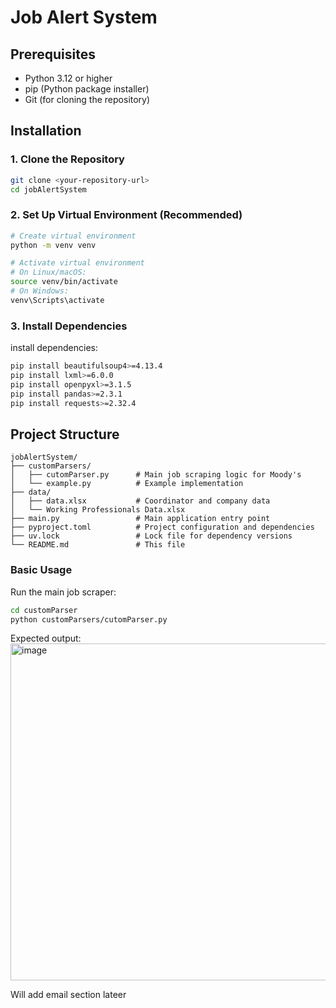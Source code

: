 # Job Alert System


## Prerequisites

- Python 3.12 or higher
- pip (Python package installer)
- Git (for cloning the repository)

## Installation

### 1. Clone the Repository

```bash
git clone <your-repository-url>
cd jobAlertSystem
```

### 2. Set Up Virtual Environment (Recommended)

```bash
# Create virtual environment
python -m venv venv

# Activate virtual environment
# On Linux/macOS:
source venv/bin/activate
# On Windows:
venv\Scripts\activate
```

### 3. Install Dependencies


install dependencies:

```bash
pip install beautifulsoup4>=4.13.4
pip install lxml>=6.0.0
pip install openpyxl>=3.1.5
pip install pandas>=2.3.1
pip install requests>=2.32.4
```

## Project Structure

```
jobAlertSystem/
├── customParsers/
│   ├── cutomParser.py      # Main job scraping logic for Moody's
│   └── example.py          # Example implementation
├── data/
│   ├── data.xlsx           # Coordinator and company data
│   └── Working Professionals Data.xlsx
├── main.py                 # Main application entry point
├── pyproject.toml          # Project configuration and dependencies
├── uv.lock                 # Lock file for dependency versions
└── README.md               # This file
```


### Basic Usage

Run the main job scraper:

```bash
cd customParser
python customParsers/cutomParser.py
```



Expected output:
<img width="1100" height="539" alt="image" src="https://github.com/user-attachments/assets/2a943745-bb6a-4e4e-b18d-015a3a095d20" />


Will add email section lateer
